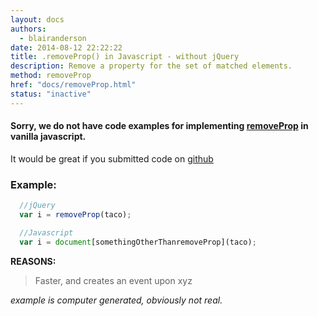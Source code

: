 ```yaml
---
layout: docs
authors:
  - blairanderson
date: 2014-08-12 22:22:22
title: .removeProp() in Javascript - without jQuery
description: Remove a property for the set of matched elements.
method: removeProp
href: "docs/removeProp.html"
status: "inactive"
---
```


#### Sorry, we do not have code examples for implementing [removeProp](http://api.jquery.com/removeProp/) in vanilla javascript.

It would be great if you submitted code on [github](https://github.com/blairanderson/without-jquery/blob/master/docs/removeProp.md)

### Example:

```javascript
  //jQuery
  var i = removeProp(taco);

  //Javascript
  var i = document[somethingOtherThanremoveProp](taco);

```

**REASONS:**
> Faster, and creates an event upon xyz

*example is computer generated, obviously not real.*
